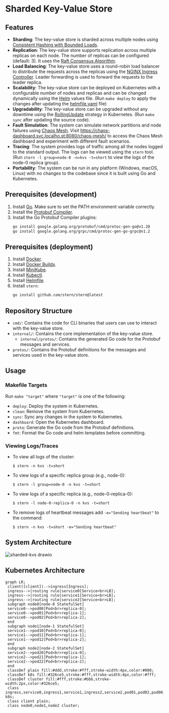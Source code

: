 # Sharded Key-Value Store

## Features
* **Sharding**: The key-value store is sharded across multiple nodes using [Consistent Hashing with Bounded Loads](https://research.google/blog/consistent-hashing-with-bounded-loads/).
* **Replication**: The key-value store supports replication across multiple replicas on each node. The number of replicas can be configured (default: 3). It uses the [Raft Consensus Algorithm](https://raft.github.io/).
* **Load Balancing**: The key-value store uses a round-robin load balancer to distribute the requests across the replicas using the [NGINX Ingress Controller](https://kubernetes.github.io/ingress-nginx/). Leader forwarding is used to forward the requests to the leader replica.
* **Scalability**: The key-value store can be deployed on Kubernetes with a configurable number of nodes and replicas and can be changed dynamically using the [Helm](https://helm.sh/) values file. (Run `make deploy` to apply the changes after updating the [helmfile.yaml](./helmfile.yaml) file)
* **Upgradability**: The key-value store can be upgraded without any downtime using the [RollingUpdate](https://kubernetes.io/docs/tutorials/kubernetes-basics/update/update-intro/) strategy in Kubernetes. (Run `make sync` after updating the source code).
* **Fault Simulation**: The system can simulate network partitions and node failures using [Chaos Mesh](https://chaos-mesh.org/). Visit https://chaos-dashboard.svc.localho.st:8080/chaos-mesh/ to access the Chaos Mesh dashboard and experiment with different fault scenarios.
* **Tracing**: The system provides logs of traffic among all the nodes logged to the standard output. The logs can be viewed using the `stern` tool. (Run `stern -l group=node-0 -n=kvs -t=short` to view the logs of the node-0 replica group).
* **Portability**: The system can be run in any platform (Windows, macOS, Linux) with no changes to the codebase since it is built using Go and Kubernetes.


## Prerequisites (development)
1. Install [Go](https://go.dev/doc/install). Make sure to set the PATH environment variable correctly.
2. Install the [Protobuf Compiler](https://grpc.io/docs/protoc-installation).
3. Install the Go Protobuf Compiler plugins:
    ```bash
    go install google.golang.org/protobuf/cmd/protoc-gen-go@v1.28
    go install google.golang.org/grpc/cmd/protoc-gen-go-grpc@v1.2
    ```

## Prerequisites (deployment)
1. Install [Docker](https://docs.docker.com/get-docker/).
2. Install [Docker Buildx](https://github.com/docker/buildx?tab=readme-ov-file#installing).
3. Install [MiniKube](https://minikube.sigs.k8s.io/docs/start/).
4. Install [Kubectl](https://kubernetes.io/docs/tasks/tools/#kubectl).
5. Install [Helmfile](https://helmfile.readthedocs.io/en/latest/#installation).
6. Install `stern`:
    ```bash
    go install github.com/stern/stern@latest
    ```

## Repository Structure

- `cmd/`: Contains the code for CLI binaries that users can use to interact with the key-value store.
- `internal/`: Contains the core implementation of the key-value store.
  - `internal/protos/`: Contains the generated Go code for the Protobuf messages and services.
- `protos/`: Contains the Protobuf definitions for the messages and services used in the key-value store.

## Usage

### Makefile Targets

Run `make "target"` where `"target"` is one of the following:
- `deploy`: Deploy the system in Kubernetes.
- `clean`: Remove the system from Kubernetes.
- `sync`: Sync any changes in the system to Kubernetes.
- `dashboard`: Open the Kubernetes dashboard.
- `proto`: Generate the Go code from the Protobuf definitions.
- `fmt`: Format the Go code and helm templates before committing.

### Viewing Logs/Traces

* To view all logs of the cluster:
    ```console
    $ stern -n kvs -t=short
    ```
* To view logs of a specific replica group (e.g., node-0):
    ```console
    $ stern -l group=node-0 -n kvs -t=short
    ```
* To view logs of a specific replica (e.g., node-0-replica-0):
    ```console
    $ stern -l node-0-replica-0 -n kvs -t=short
    ```
* To remove logs of heartbeat messages add `-e="Sending heartbeat"` to the command:
    ```console
    $ stern -n kvs -t=short -e="Sending heartbeat"
    ```

## System Architecture

![sharded-kvs drawio](https://github.com/user-attachments/assets/f60bd480-27a9-426f-9de5-a199a26da5ed)

## Kubernetes Architecture

```mermaid
graph LR;
 client([client]).->ingress[Ingress];
 ingress-->|routing rule|service0[Service<br>LB];
 ingress-->|routing rule|service1[Service<br>LB];
 ingress-->|routing rule|service2[Service<br>LB];
 subgraph node0[node-0 StatefulSet]
 service0-->pod00[Pod<br>replica-0];
 service0-->pod01[Pod<br>replica-1];
 service0-->pod02[Pod<br>replica-2];
 end
 subgraph node1[node-1 StatefulSet]
 service1-->pod10[Pod<br>replica-0];
 service1-->pod11[Pod<br>replica-1];
 service1-->pod12[Pod<br>replica-2];
 end
 subgraph node2[node-2 StatefulSet]
 service2-->pod20[Pod<br>replica-0];
 service2-->pod21[Pod<br>replica-1];
 service2-->pod22[Pod<br>replica-2];
 end
 classDef plain fill:#ddd,stroke:#fff,stroke-width:4px,color:#000;
 classDef k8s fill:#326ce5,stroke:#fff,stroke-width:4px,color:#fff;
 classDef cluster fill:#fff,stroke:#bbb,stroke-width:2px,color:#326ce5;
 class ingress,service0,ingress1,service1,ingress2,service2,pod01,pod02,pod00,pod11,pod12,pod10,pod21,pod22,pod20 k8s;
 class client plain;
 class node0,node1,node2 cluster;
```
